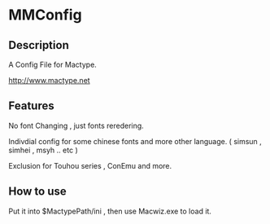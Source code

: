 # MMConfig

## Description

A Config File for Mactype.

http://www.mactype.net

## Features

No font Changing , just fonts reredering.

Indivdial config for some chinese fonts and more other language. ( simsun , simhei , msyh .. etc )

Exclusion for Touhou series , ConEmu and more.

## How to use

Put it into $MactypePath/ini  , then use Macwiz.exe to load it.

